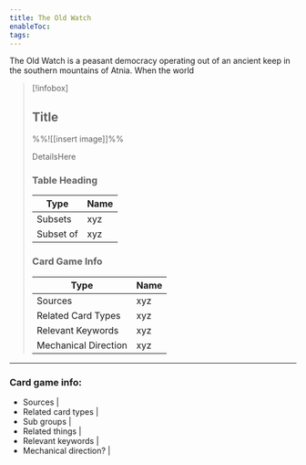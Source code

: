```yaml
---
title: The Old Watch
enableToc: 
tags:
---
```

The Old Watch is a peasant democracy operating out of an ancient keep in the southern mountains of Atnia. When the world

> [!infobox]
> ## Title
> 
> %%![[insert image]]%%
>
> DetailsHere
> 
> ### Table Heading
> | Type | Name |
> | --- | --- |
> | Subsets | xyz |
> | Subset of | xyz |
> 
> ### Card Game Info
> | Type | Name |
> | --- | --- |
> | Sources | xyz |
> | Related Card Types | xyz |
> | Relevant Keywords | xyz |
> | Mechanical Direction | xyz |


---
### Card game info:
- Sources | 
- Related card types | 
- Sub groups | 
- Related things | 
- Relevant keywords | 
- Mechanical direction? | 
